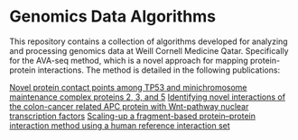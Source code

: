 # Genomics Data Algorithms

This repository contains a collection of algorithms developed for analyzing and processing genomics data at Weill Cornell Medicine Qatar. Specifically for the AVA-seq method, which is a novel approach for mapping protein-protein interactions. The method is detailed in the following publications: 

[Novel protein contact points among TP53 and minichromosome maintenance complex proteins 2, 3, and 5](https://onlinelibrary.wiley.com/doi/10.1002/cam4.4805)
[Identifying novel interactions of the colon-cancer related APC protein with Wnt-pathway nuclear transcription factors](https://cancerci.biomedcentral.com/articles/10.1186/s12935-022-02799-1)
[Scaling-up a fragment-based protein–protein interaction method using a human reference interaction set](https://onlinelibrary.wiley.com/doi/10.1002/prot.26288)


